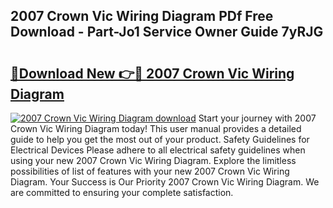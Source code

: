 ## 2007 Crown Vic Wiring Diagram PDf Free Download - Part-Jo1 Service Owner Guide 7yRJG

# <h2><a href="http://dfmot2a.blite.top/?on=2007+Crown+Vic+Wiring+Diagram">🔗Download New 👉🔴 2007 Crown Vic Wiring Diagram</a></h2>

[![2007 Crown Vic Wiring Diagram download](https://i.imgur.com/lujVjoI.png)](http://dfmot2a.blite.top/?on=2007+Crown+Vic+Wiring+Diagram)
Start your journey with 2007 Crown Vic Wiring Diagram today! This user manual provides a detailed guide to help you get the most out of your product. Safety Guidelines for Electrical Devices Please adhere to all electrical safety guidelines when using your new 2007 Crown Vic Wiring Diagram. Explore the limitless possibilities of list of features with your new 2007 Crown Vic Wiring Diagram. Your Success is Our Priority 2007 Crown Vic Wiring Diagram. We are committed to ensuring your complete satisfaction.
